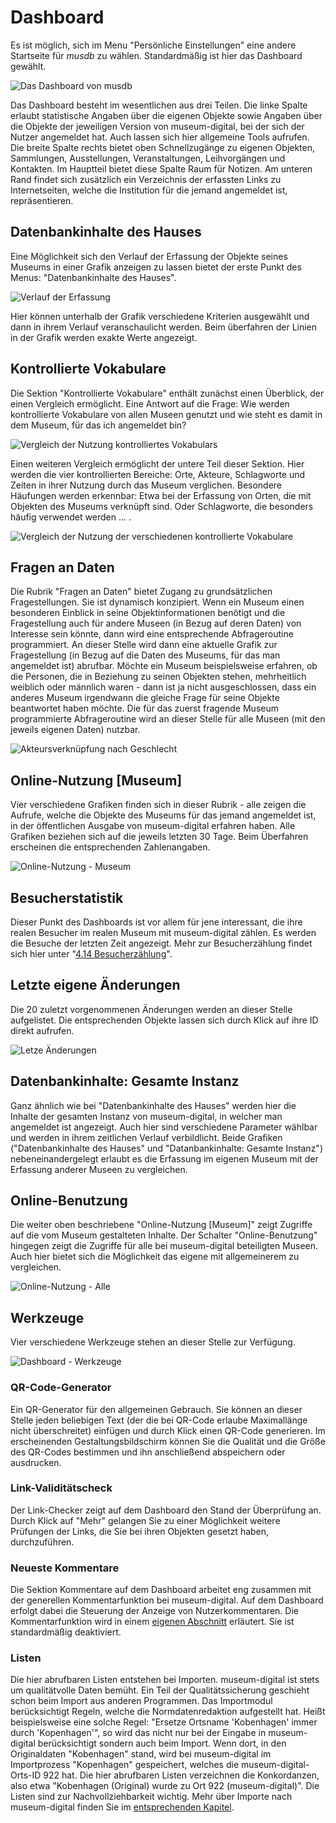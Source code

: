 # Dashboard

Es ist möglich, sich im Menu "Persönliche Einstellungen" eine andere Startseite für *musdb* zu wählen. Standardmäßig ist hier das Dashboard gewählt.

![Das Dashboard von musdb](../../assets/musdb/navigation/dashboard_focus.png "Dashboard von musdb")

Das Dashboard besteht im wesentlichen aus drei Teilen. Die linke Spalte erlaubt statistische Angaben über die eigenen Objekte sowie Angaben über die Objekte der jeweiligen Version von museum-digital, bei der sich der Nutzer angemeldet hat. Auch lassen sich hier allgemeine Tools aufrufen. Die breite Spalte rechts bietet oben Schnellzugänge zu eigenen Objekten, Sammlungen, Ausstellungen, Veranstaltungen, Leihvorgängen und Kontakten. Im Hauptteil bietet diese Spalte Raum für Notizen. Am unteren Rand findet sich zusätzlich ein Verzeichnis der erfassten Links zu Internetseiten, welche die Institution für die jemand angemeldet ist, repräsentieren.

## Datenbankinhalte des Hauses

Eine Möglichkeit sich den Verlauf der Erfassung der Objekte seines Museums in einer Grafik anzeigen zu lassen bietet der erste Punkt des Menus: "Datenbankinhalte des Hauses".

![Verlauf der Erfassung](../../assets/musdb/navigation/eigene_inhalte.png "Entwicklung der Erfassung (Museumsweit)")

Hier können unterhalb der Grafik verschiedene Kriterien ausgewählt und dann in ihrem Verlauf veranschaulicht werden. Beim überfahren der Linien in der Grafik werden exakte Werte angezeigt.

## Kontrollierte Vokabulare

Die Sektion "Kontrollierte Vokabulare" enthält zunächst einen Überblick, der einen Vergleich ermöglicht. Eine Antwort auf die Frage: Wie werden kontrollierte Vokabulare von allen Museen genutzt und wie steht es damit in dem Museum, für das ich angemeldet bin?

![Vergleich der Nutzung kontrolliertes Vokabulars](../../assets/musdb/navigation/konrollierte_vokabulare1.png "Nutzung kontrollierten Vokabulars - Vergleich: Gesamt - Museum")

Einen weiteren Vergleich ermöglicht der untere Teil dieser Sektion. Hier werden die vier kontrollierten Bereiche: Orte, Akteure, Schlagworte und Zeiten in ihrer Nutzung durch das Museum verglichen. Besondere Häufungen werden erkennbar: Etwa bei der Erfassung von Orten, die mit Objekten des Museums verknüpft sind. Oder Schlagworte, die besonders häufig verwendet werden ... .

![Vergleich der Nutzung der verschiedenen kontrollierte Vokabulare](../../assets/musdb/navigation/konrollierte_vokabulare2.png "Nutzung kontrollierten Vokabulars - Vergleich der Vokabulare")

## Fragen an Daten

Die Rubrik "Fragen an Daten" bietet Zugang zu grundsätzlichen Fragestellungen. Sie ist dynamisch konzipiert. Wenn ein Museum einen besonderen Einblick in seine Objektinformationen benötigt und die Fragestellung auch für andere Museen (in Bezug auf deren Daten) von Interesse sein könnte, dann wird eine entsprechende Abfrageroutine programmiert. An dieser Stelle wird dann eine aktuelle Grafik zur Fragestellung (in Bezug auf die Daten des Museums, für das man angemeldet ist) abrufbar. Möchte ein Museum beispielsweise erfahren, ob die Personen, die in Beziehung zu seinen Objekten stehen, mehrheitlich weiblich oder männlich waren - dann ist ja nicht ausgeschlossen, dass ein anderes Museum irgendwann die gleiche Frage für seine Objekte beantwortet haben möchte. Die für das zuerst fragende Museum programmierte Abfrageroutine wird an dieser Stelle für alle Museen (mit den jeweils eigenen Daten) nutzbar.

![Akteursverknüpfung nach Geschlecht](../../assets/musdb/navigation/dashboard_fragen.png "Akteursverknüpfung nach Geschlecht")

## Online-Nutzung [Museum]

Vier verschiedene Grafiken finden sich in dieser Rubrik - alle zeigen die Aufrufe, welche die Objekte des Museums für das jemand angemeldet ist, in der öffentlichen Ausgabe von museum-digital erfahren haben. Alle Grafiken beziehen sich auf die jeweils letzten 30 Tage. Beim Überfahren erscheinen die entsprechenden Zahlenangaben.

![Online-Nutzung - Museum](../../assets/musdb/navigation/dashboard_users_museum.png "Online-Nutzung - Museum")

## Besucherstatistik

Dieser Punkt des Dashboards ist vor allem für jene interessant, die ihre realen Besucher im realen Museum mit museum-digital zählen. Es werden die Besuche der letzten Zeit angezeigt. Mehr zur Besucherzählung findet sich hier unter "[4.14 Besucherzählung](../Besuchermanagement/besucherzaehlung.md)".

## Letzte eigene Änderungen

Die 20 zuletzt vorgenommenen Änderungen werden an dieser Stelle aufgelistet. Die entsprechenden Objekte lassen sich durch Klick auf ihre ID direkt aufrufen.

![Letze Änderungen](../../assets/musdb/navigation/last_changes.png "Die 20 zuletzt vorgenommenen Änderungen")

## Datenbankinhalte: Gesamte Instanz

Ganz ähnlich wie bei "Datenbankinhalte des Hauses" werden hier die Inhalte der gesamten Instanz von museum-digital, in welcher man angemeldet ist angezeigt. Auch hier sind verschiedene Parameter wählbar und werden in ihrem zeitlichen Verlauf verbildlicht. Beide Grafiken ("Datenbankinhalte des Hauses" und "Datanbankinhalte: Gesamte Instanz") nebeneinandergelegt erlaubt es die Erfassung im eigenen Museum mit der Erfassung anderer Museen zu vergleichen.

## Online-Benutzung

Die weiter oben beschriebene "Online-Nutzung [Museum]" zeigt Zugriffe auf die vom Museum gestalteten Inhalte. Der Schalter "Online-Benutzung" hingegen zeigt die Zugriffe für alle bei museum-digital beteiligten Museen. Auch hier bietet sich die Möglichkeit das eigene mit allgemeinerem zu vergleichen.

![Online-Nutzung - Alle](../../assets/musdb/navigation/nutzung_instanz.png "Online-Nutzung - Alle")

## Werkzeuge

Vier verschiedene Werkzeuge stehen an dieser Stelle zur Verfügung.

![Dashboard - Werkzeuge](../../assets/musdb/navigation/dashboard_tools.png "Werkzeuge des Dashboards")

### QR-Code-Generator

Ein QR-Generator für den allgemeinen Gebrauch. Sie können an dieser Stelle jeden beliebigen Text (der die bei QR-Code erlaube Maximallänge nicht überschreitet) einfügen und durch Klick einen QR-Code generieren. Im erscheinenden Gestaltungsbildschirm können Sie die Qualität und die Größe des QR-Codes bestimmen und ihn anschließend abspeichern oder ausdrucken.

### Link-Validitätscheck

Der Link-Checker zeigt auf dem Dashboard den Stand der Überprüfung an. Durch Klick auf "Mehr" gelangen Sie zu einer Möglichkeit weitere Prüfungen der Links, die Sie bei ihren Objekten gesetzt haben, durchzuführen.

### Neueste Kommentare

Die Sektion Kommentare auf dem Dashboard arbeitet eng zusammen mit der generellen Kommentarfunktion bei museum-digital. Auf dem Dashboard erfolgt dabei die Steuerung der Anzeige von Nutzerkommentaren. Die Kommentarfunktion wird in einem [eigenen Abschnitt](../../tools_functions/kommentare.md) erläutert. Sie ist standardmäßig deaktiviert.

### Listen

Die hier abrufbaren Listen entstehen bei Importen. museum-digital ist stets um qualitätvolle Daten bemüht. Ein Teil der Qualitätssicherung geschieht schon beim Import aus anderen Programmen. Das Importmodul berücksichtigt Regeln, welche die Normdatenredaktion aufgestellt hat. Heißt beispielsweise eine solche Regel: "Ersetze Ortsname 'Kobenhagen' immer durch 'Kopenhagen'", so wird das nicht nur bei der Eingabe in museum-digital berücksichtigt sondern auch beim Import. Wenn dort, in den Originaldaten "Kobenhagen" stand, wird bei museum-digital im Importprozess "Kopenhagen" gespeichert, welches die museum-digital-Orts-ID 922 hat. Die hier abrufbaren Listen verzeichnen die Konkordanzen, also etwa "Kobenhagen (Original) wurde zu Ort 922 (museum-digital)". Die Listen sind zur Nachvollziehbarkeit wichtig. Mehr über Importe nach museum-digital finden Sie im [entsprechenden Kapitel](../../import/README.md).
